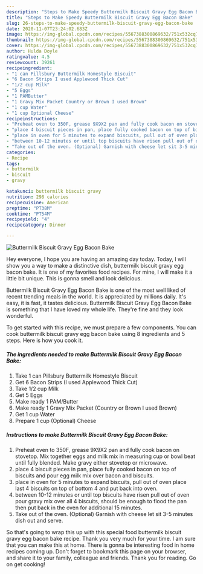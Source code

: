 ```yaml
---
description: "Steps to Make Speedy Buttermilk Biscuit Gravy Egg Bacon Bake"
title: "Steps to Make Speedy Buttermilk Biscuit Gravy Egg Bacon Bake"
slug: 26-steps-to-make-speedy-buttermilk-biscuit-gravy-egg-bacon-bake
date: 2020-11-07T23:24:02.683Z
image: https://img-global.cpcdn.com/recipes/5567388300869632/751x532cq70/buttermilk-biscuit-gravy-egg-bacon-bake-recipe-main-photo.jpg
thumbnail: https://img-global.cpcdn.com/recipes/5567388300869632/751x532cq70/buttermilk-biscuit-gravy-egg-bacon-bake-recipe-main-photo.jpg
cover: https://img-global.cpcdn.com/recipes/5567388300869632/751x532cq70/buttermilk-biscuit-gravy-egg-bacon-bake-recipe-main-photo.jpg
author: Hulda Doyle
ratingvalue: 4.5
reviewcount: 39261
recipeingredient:
- "1 can Pillsbury Buttermilk Homestyle Biscuit"
- "6 Bacon Strips I used Applewood Thick Cut"
- "1/2 cup Milk"
- "5 Eggs"
- "1 PAMButter"
- "1 Gravy Mix Packet Country or Brown I used Brown"
- "1 cup Water"
- "1 cup Optional Cheese"
recipeinstructions:
- "Preheat oven to 350F, grease 9X9X2 pan and fully cook bacon on stovetop. Mix together eggs and milk mix in measuring cup or bowl beat until fully blended. Make gravy either stovetop or microwave."
- "place 4 biscuit pieces in pan, place fully cooked bacon on top of biscuits and pour egg milk mix over bacon and biscuits."
- "place in oven for 5 minutes to expand biscuits, pull out of oven place last 4 biscuits on top of bottom 4 and put back into oven."
- "between 10-12 minutes or until top biscuits have risen pull out of oven pour gravy mix over all 4 biscuits, should be enough to flood the pan then put back in the oven for additional 15 minutes."
- "Take out of the oven. (Optional) Garnish with cheese let sit 3-5 minutes dish out and serve."
categories:
- Recipe
tags:
- buttermilk
- biscuit
- gravy

katakunci: buttermilk biscuit gravy 
nutrition: 298 calories
recipecuisine: American
preptime: "PT38M"
cooktime: "PT54M"
recipeyield: "4"
recipecategory: Dinner

---
```



![Buttermilk Biscuit Gravy Egg Bacon Bake](https://img-global.cpcdn.com/recipes/5567388300869632/751x532cq70/buttermilk-biscuit-gravy-egg-bacon-bake-recipe-main-photo.jpg)

Hey everyone, I hope you are having an amazing day today. Today, I will show you a way to make a distinctive dish, buttermilk biscuit gravy egg bacon bake. It is one of my favorites food recipes. For mine, I will make it a little bit unique. This is gonna smell and look delicious.

Buttermilk Biscuit Gravy Egg Bacon Bake is one of the most well liked of recent trending meals in the world. It is appreciated by millions daily. It's easy, it is fast, it tastes delicious. Buttermilk Biscuit Gravy Egg Bacon Bake is something that I have loved my whole life. They're fine and they look wonderful.




To get started with this recipe, we must prepare a few components. You can cook buttermilk biscuit gravy egg bacon bake using 8 ingredients and 5 steps. Here is how you cook it.

<!--inarticleads1-->

##### The ingredients needed to make Buttermilk Biscuit Gravy Egg Bacon Bake:

1. Take 1 can Pillsbury Buttermilk Homestyle Biscuit
1. Get 6 Bacon Strips (I used Applewood Thick Cut)
1. Take 1/2 cup Milk
1. Get 5 Eggs
1. Make ready 1 PAM/Butter
1. Make ready 1 Gravy Mix Packet (Country or Brown I used Brown)
1. Get 1 cup Water
1. Prepare 1 cup (Optional) Cheese




<!--inarticleads2-->

##### Instructions to make Buttermilk Biscuit Gravy Egg Bacon Bake:

1. Preheat oven to 350F, grease 9X9X2 pan and fully cook bacon on stovetop. Mix together eggs and milk mix in measuring cup or bowl beat until fully blended. Make gravy either stovetop or microwave.
1. place 4 biscuit pieces in pan, place fully cooked bacon on top of biscuits and pour egg milk mix over bacon and biscuits.
1. place in oven for 5 minutes to expand biscuits, pull out of oven place last 4 biscuits on top of bottom 4 and put back into oven.
1. between 10-12 minutes or until top biscuits have risen pull out of oven pour gravy mix over all 4 biscuits, should be enough to flood the pan then put back in the oven for additional 15 minutes.
1. Take out of the oven. (Optional) Garnish with cheese let sit 3-5 minutes dish out and serve.




So that's going to wrap this up with this special food buttermilk biscuit gravy egg bacon bake recipe. Thank you very much for your time. I am sure that you can make this at home. There is gonna be interesting food in home recipes coming up. Don't forget to bookmark this page on your browser, and share it to your family, colleague and friends. Thank you for reading. Go on get cooking!
